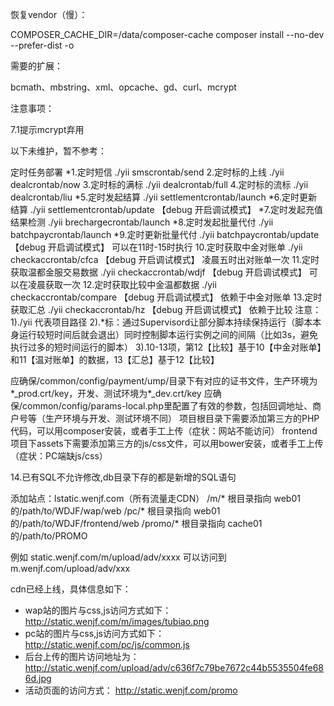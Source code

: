 恢复vendor（慢）：

COMPOSER_CACHE_DIR=/data/composer-cache composer install --no-dev --prefer-dist -o

需要的扩展：

bcmath、mbstring、xml、opcache、gd、curl、mcrypt

注意事项：

7.1提示mcrypt弃用

以下未维护，暂不参考：

定时任务部署
*1.定时短信 ./yii smscrontab/send
2.定时标的上线 ./yii dealcrontab/now
3.定时标的满标 ./yii dealcrontab/full
4.定时标的流标 ./yii dealcrontab/liu
*5.定时发起结算 ./yii settlementcrontab/launch
*6.定时更新结算 ./yii settlementcrontab/update 【debug 开启调试模式】
*7.定时发起充值结果检测 ./yii brechargecrontab/launch
*8.定时发起批量代付 ./yii batchpaycrontab/launch
*9.定时更新批量代付 ./yii batchpaycrontab/update 【debug 开启调试模式】 可以在11时-15时执行
10.定时获取中金对账单 ./yii checkaccrontab/cfca 【debug 开启调试模式】 凌晨五时出对账单一次
11.定时获取温都金服交易数据 ./yii checkaccrontab/wdjf 【debug 开启调试模式】 可以在凌晨获取一次
12.定时获取比较中金温都数据 ./yii checkaccrontab/compare 【debug 开启调试模式】 依赖于中金对账单
13.定时获取汇总 ./yii checkaccrontab/hz  【debug 开启调试模式】 依赖于比较
注意：
1)./yii 代表项目路径
2).*标：通过Supervisord让部分脚本持续保持运行（脚本本身运行较短时间后就会退出）同时控制脚本运行实例之间的间隔（比如3s，避免执行过多的短时间运行的脚本）
3).10-13项，第12【比较】基于10【中金对账单】和11【温对账单】的数据，13【汇总】基于12【比较】

应确保/common/config/payment/ump/目录下有对应的证书文件，生产环境为*_prod.crt/key，开发、测试环境为*_dev.crt/key
应确保/common/config/params-local.php里配置了有效的参数，包括回调地址、商户号等（生产环境与开发、测试环境不同）
项目根目录下需要添加第三方的PHP代码，可以用composer安装，或者手工上传（症状：网站不能访问）
frontend项目下assets下需要添加第三方的js/css文件，可以用bower安装，或者手工上传（症状：PC端缺js/css）

14.已有SQL不允许修改,db目录下存的都是新增的SQL语句

添加站点：lstatic.wenjf.com（所有流量走CDN）
/m/* 根目录指向 web01的/path/to/WDJF/wap/web
/pc/* 根目录指向 web01的/path/to/WDJF/frontend/web
/promo/* 根目录指向 cache01的/path/to/PROMO

例如 static.wenjf.com/m/upload/adv/xxxx 可以访问到 m.wenjf.com/upload/adv/xxx

cdn已经上线，具体信息如下：

- wap站的图片与css,js访问方式如下： http://static.wenjf.com/m/images/tubiao.png
- pc站的图片与css,js访问方式如下： http://static.wenjf.com/pc/js/common.js
- 后台上传的图片访问地址为： http://static.wenjf.com/upload/adv/c636f7c79be7672c44b5535504fe686d.jpg
- 活动页面的访问方式： http://static.wenjf.com/promo

